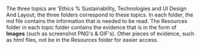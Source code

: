The three topics are 'Ethics % Sustainability, Technologies and UI Design And Layout; the three folders correspond to these topics.
In each folder, the md file contains the information that is needed to be read. The Resources folder in each topic folder contains the evidence that is in the form of **Images** (such as screenshot PNG's & GIF's). Other pieces of evidence, such as html files, not be in the Resources folder for easier access.